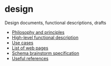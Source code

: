 design
======

Design documents, functional descriptions, drafts

* [Philosophy and principles](principles.md)
* [High-level functional description](overview.md)
* [Use cases](user-stories.md)
* [List of web pages](pages.md)
* [Schema brainstorm specification](schema)
* [Useful references](references.md)
